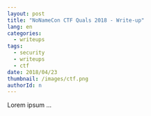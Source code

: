 ```yaml
---
layout: post
title: "NoNameCon CTF Quals 2018 - Write-up"
lang: en
categories:
  - writeups
tags:
  - security
  - writeups
  - ctf
date: 2018/04/23
thumbnail: /images/ctf.png
authorId: n
---
```

Lorem ipsum ...
